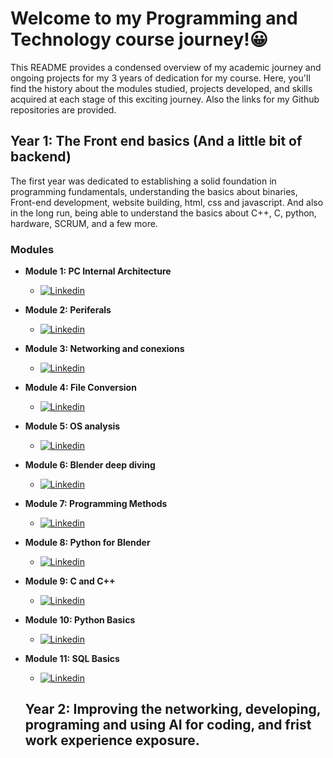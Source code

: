 # Welcome to my Programming and Technology course journey!😀
<p>
This README provides a condensed overview of my academic journey and ongoing projects for my 3 years of dedication for my course. Here, you'll find the history about the modules studied, projects developed, and skills acquired at each stage of this exciting journey.
Also the links for my Github repositories are provided.
</p>

## Year 1: The Front end basics (And a little bit of backend)

<p>
The first year was dedicated to establishing a solid foundation in programming fundamentals, understanding the basics about binaries, Front-end development, website building, html, css and javascript.
And also in the long run, being able to understand the basics about C++, C, python, hardware, SCRUM, and a few more.
</p>

### Modules

- **Module 1: PC Internal Architecture**
  - [![Linkedin](https://img.shields.io/badge/GitHub%20Pages-222222.svg?style=for-the-badge&logo=GitHub-Pages&logoColor=white)](https://github.com/C0rtex5/Module-1)
- **Module 2: Periferals**
  - [![Linkedin](https://img.shields.io/badge/GitHub%20Pages-222222.svg?style=for-the-badge&logo=GitHub-Pages&logoColor=white)](https://github.com/C0rtex5/Module-2)
- **Module 3: Networking and conexions**
  - [![Linkedin](https://img.shields.io/badge/GitHub%20Pages-222222.svg?style=for-the-badge&logo=GitHub-Pages&logoColor=white)](https://github.com/C0rtex5/Module-3)
- **Module 4: File Conversion**
  - [![Linkedin](https://img.shields.io/badge/GitHub%20Pages-222222.svg?style=for-the-badge&logo=GitHub-Pages&logoColor=white)](https://github.com/C0rtex5/Module-4)

- **Module 5: OS analysis**
  - [![Linkedin](https://img.shields.io/badge/GitHub%20Pages-222222.svg?style=for-the-badge&logo=GitHub-Pages&logoColor=white)](https://github.com/C0rtex5/Module-5)

- **Module 6: Blender deep diving**
  - [![Linkedin](https://img.shields.io/badge/GitHub%20Pages-222222.svg?style=for-the-badge&logo=GitHub-Pages&logoColor=white)](https://github.com/C0rtex5/Module-6)

- **Module 7: Programming Methods**
  - [![Linkedin](https://img.shields.io/badge/GitHub%20Pages-222222.svg?style=for-the-badge&logo=GitHub-Pages&logoColor=white)](https://github.com/C0rtex5/Module-7)

- **Module 8: Python for Blender**
  - [![Linkedin](https://img.shields.io/badge/GitHub%20Pages-222222.svg?style=for-the-badge&logo=GitHub-Pages&logoColor=white)](https://github.com/C0rtex5/Module-8)

- **Module 9: C and C++**
  - [![Linkedin](https://img.shields.io/badge/GitHub%20Pages-222222.svg?style=for-the-badge&logo=GitHub-Pages&logoColor=white)](https://github.com/C0rtex5/Module-9)

- **Module 10: Python Basics**
  - [![Linkedin](https://img.shields.io/badge/GitHub%20Pages-222222.svg?style=for-the-badge&logo=GitHub-Pages&logoColor=white)](https://github.com/C0rtex5/Module-10)

- **Module 11: SQL Basics**
  - [![Linkedin](https://img.shields.io/badge/GitHub%20Pages-222222.svg?style=for-the-badge&logo=GitHub-Pages&logoColor=white)](https://github.com/C0rtex5/Module-11)

  ## Year 2: Improving the networking, developing, programing and using AI for coding, and frist work experience exposure.

 <p>
 
</p